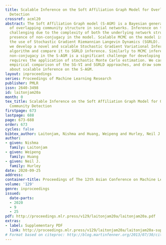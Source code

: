 ```yaml
---
title: Scalable Inference on the Soft Affiliation Graph Model for Overlapping Community
  Detection
crossref: acml20
abstract: The Soft Affiliation Graph model (S-AGM) is a Bayesian generative model
  of overlapping community structure in social networks. Inference on this model is
  challenging due to the complexity of both the underlying network structure and the
  presence of non-conjugacy in the model. Scalable MCMC on the model is possible through
  the use of Stochastic Gradient Riemannian Langevin Dynamics (SGRLD). In this paper,
  we develop a novel and scalable Stochastic Gradient Variational Inference (SG-VI)
  algorithm and compare it to SGRLD inference. Similarly to MCMC inference, handling
  non-conjugacy in the S-AGM is a significant challenge for developing an SG-VI and
  requires the application of stochastic Monte Carlo estimation. We carry out a thorough
  empirical comparison of the SG-VI and SGRLD approaches, and draw some general conclusions
  about scalable inference on the S-AGM.
layout: inproceedings
series: Proceedings of Machine Learning Research
publisher: PMLR
issn: 2640-3498
id: laitonjam20a
month: 0
tex_title: Scalable Inference on the Soft Affiliation Graph Model for Overlapping
  Community Detection
firstpage: 673
lastpage: 688
page: 673-688
order: 673
cycles: false
bibtex_author: Laitonjam, Nishma and Huang, Weipeng and Hurley, Neil J.
author:
- given: Nishma 
  family: Laitonjam
- given: Weipeng 
  family: Huang
- given: Neil J.
  family: Hurley
date: 2020-09-25
address: 
container-title: Proceedings of The 12th Asian Conference on Machine Learning
volume: '129'
genre: inproceedings
issued:
  date-parts:
  - 2020
  - 9
  - 25
pdf: http://proceedings.mlr.press/v129/laitonjam20a/laitonjam20a.pdf
extras:
- label: Supplementary PDF
  link: http://proceedings.mlr.press/v129/laitonjam20a/laitonjam20a-supp.pdf
# Format based on citeproc: http://blog.martinfenner.org/2013/07/30/citeproc-yaml-for-bibliographies/
---
```

